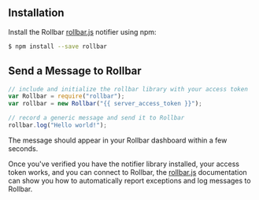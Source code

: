 ## Installation

Install the Rollbar <a href="https://github.com/rollbar/rollbar.js" target="_blank" rel="noopener">rollbar.js</a> notifier using npm:

```bash
$ npm install --save rollbar
```

## Send a Message to Rollbar

```javascript
// include and initialize the rollbar library with your access token
var Rollbar = require("rollbar");
var rollbar = new Rollbar("{{ server_access_token }}");

// record a generic message and send it to Rollbar
rollbar.log("Hello world!");
```

The message should appear in your Rollbar dashboard within a few seconds.

Once you've verified you have the notifier library installed, your access token works,
and you can connect to Rollbar, the <a href="https://github.com/rollbar/rollbar.js" target="_blank" rel="noopener">rollbar.js</a>
documentation can show you how to automatically report exceptions and log messages to Rollbar.
